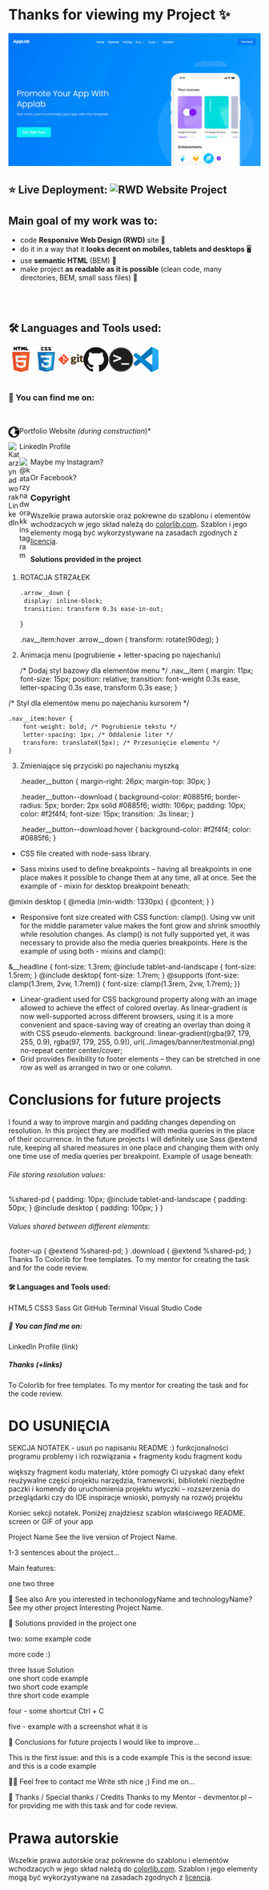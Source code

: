 # Thanks for viewing my Project ✨

![ a main page screenshot](./images/screen.png)

## :star: Live Deployment: ![RWD Website Project](https://katarzynadworak.github.io/rwd-website-project/)

## Main goal of my work was to:
- code **Responsive Web Design (RWD)** site 📱
- do it in a way that it **looks decent on mobiles, tablets and desktops** 🖥️
- use **semantic HTML** (BEM) 📝
- make project **as readable as it is possible** (clean code, many directories, BEM, small sass files) 📖

<br />
<br />

## 🛠️ Languages and Tools used: 


<img align="left" alt="HTML5" width="50px" src="https://raw.githubusercontent.com/github/explore/80688e429a7d4ef2fca1e82350fe8e3517d3494d/topics/html/html.png" />

<img align="left" alt="CSS3" width="50px" src="https://raw.githubusercontent.com/github/explore/80688e429a7d4ef2fca1e82350fe8e3517d3494d/topics/css/css.png" />

<img align="left" alt="Git" width="50px" src="https://raw.githubusercontent.com/github/explore/80688e429a7d4ef2fca1e82350fe8e3517d3494d/topics/git/git.png" />

<img align="left" alt="GitHub" width="50px" src="https://raw.githubusercontent.com/github/explore/78df643247d429f6cc873026c0622819ad797942/topics/github/github.png" />

<img align="left" alt="Terminal" width="50px" src="https://raw.githubusercontent.com/github/explore/80688e429a7d4ef2fca1e82350fe8e3517d3494d/topics/terminal/terminal.png" />

<img align="left" alt="Visual Studio Code" width="50px" src="https://raw.githubusercontent.com/github/explore/80688e429a7d4ef2fca1e82350fe8e3517d3494d/topics/visual-studio-code/visual-studio-code.png" />

<br />
<br />
<br />
<br />

### :blue_heart:  You can find me on:
<br/>

 Portfolio Website *(during construction*)* [<img align="left" alt="Portfolio" width="22px" src="https://raw.githubusercontent.com/iconic/open-iconic/master/svg/globe.svg" />][website]

 LinkedIn Profile [<img align="left" alt="Katarzynadworak LinkedIn" width="22px" src="https://cdn.jsdelivr.net/npm/simple-icons@v3/icons/linkedin.svg" />][linkedin]
 
 Maybe my Instagram? [<img align="left" alt="@katarzynadworakk instagram" width="22px" src="https://cdn.jsdelivr.net/npm/simple-icons@v3/icons/instagram.svg" />][instagram]

 Or Facebook? [<img align="left" alt="" width="22px" src="https://www.flaticon.com/svg/static/icons/svg/61/61045.svg" />][facebook]

### Copyright

Wszelkie prawa autorskie oraz pokrewne do szablonu i elementów wchodzacych w jego skład należą do [colorlib.com](https://colorlib.com).
Szablon i jego elementy mogą być wykorzystywane na zasadach zgodnych z [licencją](https://colorlib.com/wp/licence/).



[website]: google.com
[linkedin]: https://www.linkedin.com/in/katarzynadworak/
[instagram]: https://www.instagram.com/katarzynadworakk
[facebook]: https://www.facebook.com/katarzynadworakk

#### Solutions provided in the project
1. ROTACJA STRZAŁEK
   
       .arrow__down {
        display: inline-block;
        transition: transform 0.3s ease-in-out;
    }
    
    .nav__item:hover .arrow__down {
        transform: rotate(90deg);
    }

3. Animacja menu (pogrubienie + letter-spacing po najechaniu)
   

    /* Dodaj styl bazowy dla elementów menu */
    .nav__item {
        margin: 11px;
        font-size: 15px;
        position: relative;
        transition: font-weight 0.3s ease, letter-spacing 0.3s ease, transform 0.3s ease;
    }

/* Styl dla elementów menu po najechaniu kursorem */

    .nav__item:hover {
        font-weight: bold; /* Pogrubienie tekstu */
        letter-spacing: 1px; /* Oddalenie liter */
        transform: translateX(5px); /* Przesunięcie elementu */
    }
    
3. Zmieniające się przyciski po najechaniu myszką
   
    .header__button {
        margin-right: 26px;
        margin-top: 30px;
    }
    
    .header__button--download {
        background-color: #0885f6;
        border-radius: 5px;
        border: 2px solid #0885f6;
        width: 106px;
        padding: 10px;
        color: #f2f4f4;
        font-size: 15px;
        transition: .3s linear;
    }

    .header__button--download:hover {
        background-color: #f2f4f4;
        color: #0885f6;
    }
- CSS file created with node-sass library.

- Sass mixins used to define breakpoints – having all breakpoints in one place makes it possible to change them at any time, all at once. See the example of - mixin for desktop breakpoint beneath:

@mixin desktop {
	@media (min-width: 1330px) {
		@content;
	}
}
- Responsive font size created with CSS function: clamp(). Using vw unit for the middle parameter value makes the font grow and shrink smoothly while resolution changes. As clamp() is not fully supported yet, it was necessary to provide also the media queries breakpoints. Here is the example of using both - mixins and clamp():
  
&__headline {
		font-size: 1.3rem;
	@include tablet-and-landscape {
		font-size: 1.5rem;
	}
	@include desktop{
		font-size: 1.7rem;
	}
	@supports (font-size: clamp(1.3rem, 2vw, 1.7rem)) {
		font-size: clamp(1.3rem, 2vw, 1.7rem);
	}}
- Linear-gradient used for CSS background property along with an image allowed to achieve the effect of colored overlay. As linear-gradient is now well-supported across different browsers, using it is a more convenient and space-saving way of creating an overlay than doing it with CSS pseudo-elements.
background: linear-gradient(rgba(97, 179, 255, 0.9), rgba(97, 179, 255, 0.9)),
		    url(../images/banner/testmonial.png) no-repeat center center/cover;
- Grid provides flexibility to footer elements – they can be stretched in one row as well as arranged in two or one column.

# Conclusions for future projects
I found a way to improve margin and padding changes depending on resolution. In this project they are modified with media queries in the place of their occurrence. In the future projects I will definitely use Sass @extend rule, keeping all shared measures in one place and changing them with only one time use of media queries per breakpoint. Example of usage beneath:

###### File storing resolution values:
%shared-pd {
  padding: 10px;
  @include tablet-and-landscape {
    padding: 50px;
  }
  @include desktop {
    padding: 100px;
  }
}

###### Values shared between different elements:
.footer-up {
	@extend %shared-pd;
}
.download {
	@extend %shared-pd;
}
Thanks
To Colorlib for free templates.
To my mentor for creating the task and for the code review.

#### 🛠️ Languages and Tools used:
HTML5
CSS3
Sass
Git
GitHub
Terminal
Visual Studio Code

##### 💙 You can find me on:
LinkedIn Profile (link)

##### Thanks (+links)
To Colorlib for free templates.
To my mentor for creating the task and for the code review.

# DO USUNIĘCIA
SEKCJA NOTATEK - usuń po napisaniu README :)
funkcjonalności programu
problemy i ich rozwiązania + fragmenty kodu
fragment kodu

większy fragment kodu
materiały, które pomogły Ci uzyskać dany efekt
reużywalne części projektu
narzędzia, frameworki, biblioteki
niezbędne paczki i komendy do uruchomienia projektu
wtyczki – rozszerzenia do przeglądarki czy do IDE
inspiracje
wnioski, pomysły na rozwój projektu
 

Koniec sekcji notatek. Poniżej znajdziesz szablon właściwego README.
screen or GIF of your app

Project Name
See the live version of Project Name.

1-3 sentences about the project...

Main features:

one
two
three
 

🔗 See also
Are you interested in techonologyName and technologyName? See my other project Interesting Project Name.

🤔 Solutions provided in the project
one
 

two:
some example code

more code :)
 

three
Issue	Solution	
one	short code example	
two	short code example	
thre	short code example	
 

four - some shortcut Ctrl + C
 

five - example with a screenshot
what it is

 

💭 Conclusions for future projects
I would like to improve...

This is the first issue:
and this is a code example
This is the second issue:
and this is a code example
 

🙋‍♂️ Feel free to contact me
Write sth nice ;) Find me on...

 

👏 Thanks / Special thanks / Credits
Thanks to my Mentor - devmentor.pl – for providing me with this task and for code review.

# Prawa autorskie

Wszelkie prawa autorskie oraz pokrewne do szablonu i elementów wchodzacych w jego skład należą do [colorlib.com](https://colorlib.com).
Szablon i jego elementy mogą być wykorzystywane na zasadach zgodnych z [licencją](https://colorlib.com/wp/licence/).

